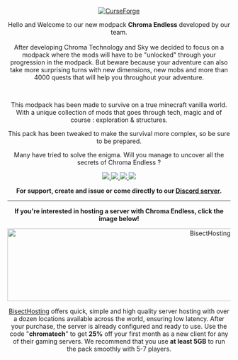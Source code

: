 <p align="center">
  <a target="_blank" href="https://www.curseforge.com/minecraft/modpacks/chroma-endless">
    <img border="0" alt="CurseForge" src="https://imgur.com/TNq53XD.jpg">
  </a>
</p>

<p align="center">
Hello and Welcome to our new modpack <strong>Chroma Endless</strong> developed by our team.<br><br>
After developing Chroma Technology and Sky we decided to focus on a modpack where the mods will have to be "unlocked" through your progression in the modpack. But beware because your adventure can also take more surprising turns with new dimensions, new mobs and more than 4000 quests that will help you throughout your adventure.</p>

 

<p align="center">This modpack has been made to survive on a true minecraft vanilla world. With a unique collection of mods that goes through tech, magic and of course : exploration & structures.</p>


<p align="center">This pack has been tweaked to make the survival more complex, so be sure to be prepared.</p>


<p align="center">Many have tried to solve the enigma. Will you manage to uncover all the secrets of Chroma Endless ?</p>


<p align="center">
  <a target="_blank" href="https://chromatech.fr/">
    <img src="https://img.shields.io/badge/Website-Chromatech.fr-1b1b1b?style=for-the-badge">
  </a>

  <a target="_blank" href="https://discord.gg/cVEMguY">
    <img src="https://img.shields.io/discord/370244934483312640?color=1b1b1b&label=Discord&logo=Discord&style=for-the-badge">
  </a>

  <a target="_blank" href="https://youtube.com/user/gogo08190">
    <img src="https://img.shields.io/youtube/channel/subscribers/UChUu8YrCDvPNfNn4Dcdorsg?label=Youtube&style=for-the-badge">
  </a>

  <a target="_blank" href="https://twitch.tv/gogo08190">
    <img src="https://img.shields.io/twitch/status/gogo08190?style=for-the-badge">
  </a>
</p>

<p align="center">
  <strong>For support, create and issue or come directly to our <a href="https://discord.gg/cVEMguY">Discord server</a>.</strong>
</p>

------------------------------

<p align="center">
  <strong>If you're interested in hosting a server with <strong>Chroma Endless</strong>, click the image below!</strong>
</p>

<p align="center">
  <a target="_blank" href="https://bisecthosting.com/chromatech">
    <img border="0" alt="BisectHosting" src="https://www.bisecthosting.com/partners/custom-banners/2894a78f-d1ad-4e34-9708-e94eb0023178.png" width="900" height="164">
  </a>
</p>                                                                                                                                             

<p align="center">
<a target="_blank" href="https://bisecthosting.com/chromatech">BisectHosting</a> offers quick, simple and high quality server hosting with over a dozen locations available across the world, ensuring low latency. After your purchase, the server is already configured and ready to use.
Use the code "<strong>chromatech</strong>" to get <strong>25%</strong> off your first month as a new client for any of their gaming servers.
We recommend that you use <strong>at least 5GB</strong> to run the pack smoothly with 5-7 players.
</p>
